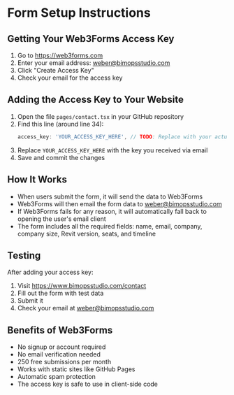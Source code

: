 # Form Setup Instructions

## Getting Your Web3Forms Access Key

1. Go to https://web3forms.com
2. Enter your email address: weber@bimopsstudio.com
3. Click "Create Access Key"
4. Check your email for the access key

## Adding the Access Key to Your Website

1. Open the file `pages/contact.tsx` in your GitHub repository
2. Find this line (around line 34):
   ```javascript
   access_key: 'YOUR_ACCESS_KEY_HERE', // TODO: Replace with your actual Web3Forms access key
   ```
3. Replace `YOUR_ACCESS_KEY_HERE` with the key you received via email
4. Save and commit the changes

## How It Works

- When users submit the form, it will send the data to Web3Forms
- Web3Forms will then email the form data to weber@bimopsstudio.com
- If Web3Forms fails for any reason, it will automatically fall back to opening the user's email client
- The form includes all the required fields: name, email, company, company size, Revit version, seats, and timeline

## Testing

After adding your access key:
1. Visit https://www.bimopsstudio.com/contact
2. Fill out the form with test data
3. Submit it
4. Check your email at weber@bimopsstudio.com

## Benefits of Web3Forms

- No signup or account required
- No email verification needed
- 250 free submissions per month
- Works with static sites like GitHub Pages
- Automatic spam protection
- The access key is safe to use in client-side code